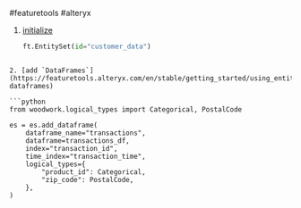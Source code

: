 #featuretools #alteryx 

1. [initialize](https://featuretools.alteryx.com/en/stable/getting_started/using_entitysets.html#Creating-an-EntitySet)

   ```python
   ft.EntitySet(id="customer_data")
```

2. [add `DataFrames`](https://featuretools.alteryx.com/en/stable/getting_started/using_entitysets.html#Adding-dataframes)

```python
from woodwork.logical_types import Categorical, PostalCode

es = es.add_dataframe(
	dataframe_name="transactions",
	dataframe=transactions_df,
	index="transaction_id",
	time_index="transaction_time",
	logical_types={
		"product_id": Categorical,
		"zip_code": PostalCode,
	},
)
```

